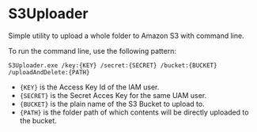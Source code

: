 # S3Uploader
Simple utility to upload a whole folder to Amazon S3 with command line.

To run the command line, use the following pattern:
```
S3Uploader.exe /key:{KEY} /secret:{SECRET} /bucket:{BUCKET} /uploadAndDelete:{PATH}
```

- `{KEY}` is the Access Key Id of the IAM user.
- `{SECRET}` is the Secret Acces Key for the same UAM user.
- `{BUCKET}` is the plain name of the S3 Bucket to upload to.
- `{PATH}` is the folder path of which contents will be directly uploaded to the bucket.

